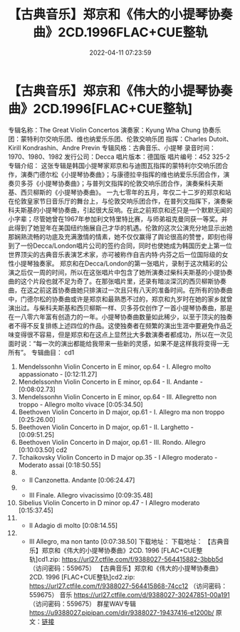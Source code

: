 ﻿---
title: 【古典音乐】郑京和《伟大的小提琴协奏曲》2CD.1996FLAC+CUE整轨
date: 2022-04-11 07:23:59
categories: 古典音乐、新世纪、纯音雅乐
tags: 纯音雅乐
---
# 【古典音乐】郑京和《伟大的小提琴协奏曲》2CD.1996[FLAC+CUE整轨]

专辑名称：The Great Violin Concertos
演奏家：Kyung Wha Chung
协奏乐团：蒙特利尔交响乐团、维也纳爱乐乐团、伦敦交响乐团
指挥：Charles Dutoit、Kirill Kondrashin、Andre Previn
专辑风格：古典音乐、小提琴
录音时间：1970、1980、1982
发行公司：Decca
唱片版本：德国版
唱片编号：452 325-2
专辑介绍：
这张专辑是韩国小提琴家郑京和与迪图瓦指挥的蒙特利尔交响乐团合作，演奏门德尔松《小提琴协奏曲》；与康德拉辛指挥的维也纳爱乐乐团合作，演奏贝多芬《小提琴协奏曲》；与普列文指挥的伦敦交响乐团合作，演奏柴科夫斯基、西贝柳斯的《小提琴协奏曲》。
一九七零年的五月，年仅二十二岁的郑京和站在伦敦皇家节日音乐厅的舞台上，与伦敦交响乐团合作，在普列文指挥下，演奏柴科夫斯基的小提琴协奏曲，引起很大反响。在此之前郑京和还只是一个默默无闻的小字辈；尽管她曾在1967年参加利文特里特比赛，与师弟祖克曼同获一等奖。并此得到了她翌年在美国纽约施展自己才华的机遇。伦敦的这次公演充分地显示出她那娴熟流畅的功底及充满激情的情素，她不仅仅赢得了舆论很高的赞誉，即刻也得到了一份Decca/London唱片公司的签约合同，同时也使她成为韩国历史上第一位世界顶尖的古典音乐表演艺术家，亦可被称作自吉内特·内芬之后一位国际级的女性小提琴独奏家。
郑京和在Decca/London的第一张唱片，录制于这次精彩的公演之后仅一周的时间，所以在这张唱片中包含了她所演奏过柴科夫斯基的小提协奏曲的这个片段也就不足为奇了。在那张唱片里，还录有暗淡深沉的西贝柳斯协奏曲，在这之前这首协奏曲她只排演过一次且只有八天的准备时间。在所有的协奏曲中，门德尔松的协奏曲或许是郑京和最熟悉不过的，郑京和九岁时在她的家乡就曾演出过。与柴科夫斯基和西贝柳斯一样、贝多芬仅创作了一首小提琴协奏曲，那是在一八零六年富有创造力的一年。小提琴协奏曲数量如此稀少，以至于顶尖的独奏者不得不反复排练上述四位的作品。这使独奏者在频繁的演出生涯中要避免作品乏味变得很不容易，但是郑京和在这点上显然比大多数演奏者都成功，所以在一次见面时说：“每一次的演出都能给我带来一些新的灵感，如果不是这样我将变得一无所有”。
专辑曲目：
cd1
01. Mendelssonhn Violin Concerto in E minor, op.64 - I.
Allegro molto appassionato -
[0:12:11.27]
02. Mendelssonhn Violin Concerto in E minor, op.64 - II.
Andante -    [0:08:02.73]
03. Mendelssonhn Violin Concerto in E minor, op.64 - III.
Allegretto non troppo - Allegro molto vivace
[0:05:34.50]
04. Beethoven Violin Concerto in D major, op.61 - I. Allegro
ma non troppo
[0:25:26.00]
05. Beethoven Violin Concerto in D major, op.61 - II.
Larghetto -    [0:09:51.25]
06. Beethoven Violin Concerto in D major, op.61 - III. Rondo.
Allegro    [0:10:03.50]
cd2
01. Tchaikovsky Violin Concerto in D major op.35 - I Allegro
moderato - Moderato assai
[0:18:50.55]
02. - II Canzonetta. Andante
[0:06:24.47]
03. - III Finale. Allegro vivacissimo
[0:09:35.48]
04. Sibelius Violin Concerto in D minor op.47 - I Allegro
moderato    [0:15:37.45]
05. - II Adagio di molto
[0:08:14.55]
06. - III Allegro, ma non tanto
[0:07:38.50]
下载地址：
下载地址：
【古典音乐】郑京和《伟大的小提琴协奏曲》2CD. 1996 [FLAC+CUE整轨]cd1.zip: https://url27.ctfile.com/f/9388027-564415882-3bbb5d
（访问密码：559675）
【古典音乐】郑京和《伟大的小提琴协奏曲》2CD. 1996 [FLAC+CUE整轨]cd2.zip: https://url27.ctfile.com/f/9388027-564415868-74cc12
（访问密码：559675）
音乐
https://url27.ctfile.com/d/9388027-30247851-00a191
（访问密码：559675）
群星WAV专辑
https://u9388027.pipipan.com/dir/9388027-19437416-e1200b/
原文：[链接](https://blog.sina.com.cn/s/blog_1647c7e7601030wlt.html)